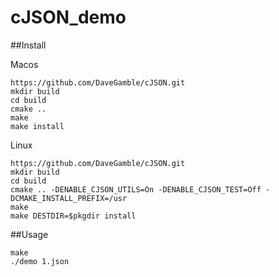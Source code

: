 # cJSON_demo
##Install

Macos

```
https://github.com/DaveGamble/cJSON.git
mkdir build
cd build
cmake ..
make
make install
```



Linux

```
https://github.com/DaveGamble/cJSON.git
mkdir build
cd build
cmake .. -DENABLE_CJSON_UTILS=On -DENABLE_CJSON_TEST=Off -DCMAKE_INSTALL_PREFIX=/usr
make
make DESTDIR=$pkgdir install
```

##Usage
```
make
./demo 1.json 
```
